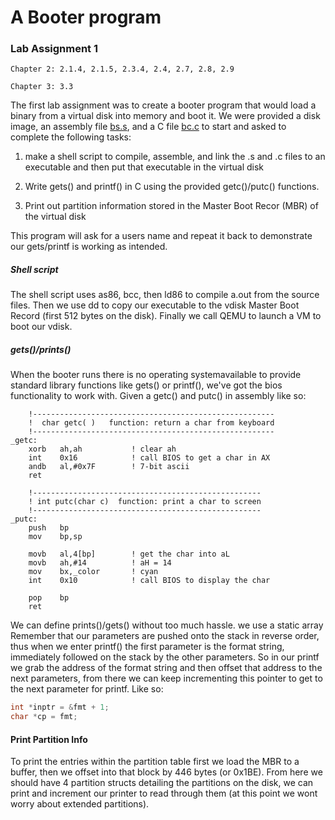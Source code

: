 A Booter program
======================

### Lab Assignment 1

```
Chapter 2: 2.1.4, 2.1.5, 2.3.4, 2.4, 2.7, 2.8, 2.9

Chapter 3: 3.3
```

The first lab assignment was to create a booter program that would load a binary from a virtual disk into memory and boot it. We were provided a disk image, an assembly file [bs.s](start/bs.s), and a C file [bc.c](start/bc.c) to start and asked to complete the following tasks:

1. make a shell script to compile, assemble, and link the .s and .c files to an executable and then put that executable in the virtual disk

2. Write gets() and printf() in C using the provided getc()/putc() functions.

3. Print out partition information stored in the Master Boot Recor (MBR) of the virtual disk

This program will ask for a users name and repeat it back to demonstrate our gets/printf is working as intended.


##### Shell script
The shell script uses as86, bcc, then ld86 to compile a.out from the source files. Then we use dd to copy our executable to the vdisk Master Boot Record (first 512 bytes on the disk). Finally we call QEMU to launch a VM to boot our vdisk.

##### gets()/prints()
When the booter runs there is no operating systemavailable to provide standard library functions like gets() or printf(), we've got the bios functionality to work with. Given a getc() and putc() in assembly like so:

``` mipsasm
    !------------------------------------------------------
    !  char getc( )   function: return a char from keyboard
    !------------------------------------------------------
_getc:
    xorb   ah,ah           ! clear ah
    int    0x16            ! call BIOS to get a char in AX
    andb   al,#0x7F        ! 7-bit ascii
    ret

    !---------------------------------------------------
    ! int putc(char c)  function: print a char to screen
    !---------------------------------------------------
_putc:
    push   bp
    mov    bp,sp

    movb   al,4[bp]        ! get the char into aL
    movb   ah,#14          ! aH = 14
    mov    bx,_color       ! cyan
    int    0x10            ! call BIOS to display the char

    pop    bp
    ret
```
We can define prints()/gets() without too much hassle. we use a static array Remember that our parameters are pushed onto the stack in reverse order, thus when we enter printf() the first parameter is the format string, immediately followed on the stack by the other parameters. So in our printf we grab the address of the format string and then offset that address to the next parameters, from there we can keep incrementing this pointer to get to the next parameter for printf. Like so:

``` C
int *inptr = &fmt + 1;
char *cp = fmt;
```

#### Print Partition Info
To print the entries within the partition table first we load the MBR to a buffer, then we offset into that block by 446 bytes (or 0x1BE). From here we should have 4 partition structs detailing the partitions on the disk, we can print and increment our printer to read through them (at this point we wont worry about extended partitions).
